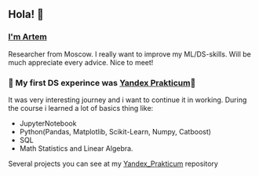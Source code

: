 ## Hola! 👋
### [I'm Artem](https://github.com/FallenFounder)
Researcher from Moscow. I really want to improve my ML/DS-skills. Will be much appreciate every advice. Nice to meet!

### 🔭 My first DS experince was [Yandex Prakticum](https://practicum.yandex.ru/data-scientist/?from=catalog)🔭
It was very interesting journey and i want to continue it in working. During the course i learned a lot of basics thing like: 
* JupyterNotebook
* Python(Pandas, Matplotlib, Scikit-Learn, Numpy, Catboost)
*  SQL
*  Math Statistics and Linear Algebra.
  
 Several projects you can see at my [Yandex_Prakticum](https://github.com/FallenFounder/Yandex_Prakticum) repository
<!--
**FallenFounder/FallenFounder** is a ✨ _special_ ✨ repository because its `README.md` (this file) appears on your GitHub profile.

Here are some ideas to get you started:

- 🔭 I’m currently working on ...
- 🌱 I’m currently learning ...
- 👯 I’m looking to collaborate on ...
- 🤔 I’m looking for help with ...
- 💬 Ask me about ...
- 📫 How to reach me: ...
- 😄 Pronouns: ...
- ⚡ Fun fact: ...
-->
